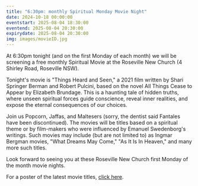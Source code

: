 ```yaml
---
title: "6:30pm: monthly Spiritual Monday Movie Night"
date: 2024-10-18 00:00:00
eventstart: 2025-08-04 18:30:00
eventend: 2025-08-04 20:30:00
expirydate: 2025-08-04 20:30:00
img: images/movieID.jpg
---
```


At 6:30pm tonight (and on the first Monday of each month) we will be screening a free monthly Spiritual Movie at the Roseville New Church (4 Shirley Road, Roseville NSW).

Tonight's movie is "Things Heard and Seen," a 2021 film written by Shari Springer Berman and Robert Pulcini, based on the novel All Things Cease to Appear by Elizabeth Brundage. This is a haunting tale of hidden truths, where unseen spiritual forces guide conscience, reveal inner realities, and expose the eternal consequences of our choices.

Join us Popcorn, Jaffas, and Maltesers (sorry, the dentist said Fantales have been discontinued).
The movies will be titles based on a spiritual theme or by film-makers who were influenced by Emanuel Swedenborg's writings.
Such movies may include (but are not limited to) as Ingmar Bergman movies, "What Dreams May Come," "As It Is In Heaven," and many more such titles.

Look forward to seeing you at these Roseville New Church first Monday of the month movie nights.

For a poster of the latest movie titles, [click here](https://static.swedenborg.com.au/pdf/fliers/SpiritualMovieNightsPoster.pdf).